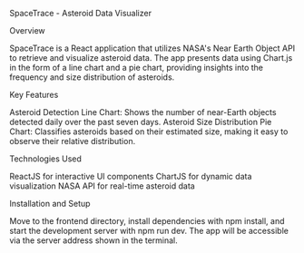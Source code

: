 SpaceTrace - Asteroid Data Visualizer

Overview

SpaceTrace is a React application that utilizes NASA's Near Earth Object API to retrieve and visualize asteroid data. The app presents data using Chart.js in the form of a line chart and a pie chart, providing insights into the frequency and size distribution of asteroids.

Key Features

Asteroid Detection Line Chart: Shows the number of near-Earth objects detected daily over the past seven days.
Asteroid Size Distribution Pie Chart: Classifies asteroids based on their estimated size, making it easy to observe their relative distribution.

Technologies Used

ReactJS for interactive UI components
ChartJS for dynamic data visualization
NASA API for real-time asteroid data

Installation and Setup

Move to the frontend directory, install dependencies with npm install, and start the development server with npm run dev.
The app will be accessible via the server address shown in the terminal.
